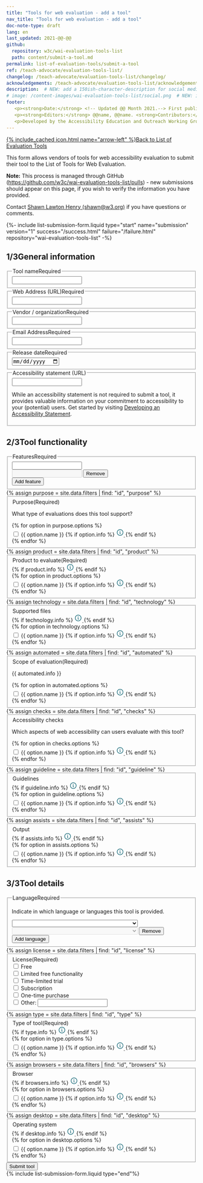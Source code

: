 ```yaml
---
title: "Tools for web evaluation - add a tool"
nav_title: "Tools for web evaluation - add a tool"
doc-note-type: draft
lang: en   
last_updated: 2021-@@-@@
github:
  repository: w3c/wai-evaluation-tools-list
  path: content/submit-a-tool.md
permalink: list-of-evaluation-tools/submit-a-tool
ref: /teach-advocate/evaluation-tools-list/
changelog: /teach-advocate/evaluation-tools-list/changelog/
acknowledgements: /teach-advocate/evaluation-tools-list/acknowledgements/
description:  # NEW: add a 150ish-character-description for social media   # translate the description
# image: /content-images/wai-evaluation-tools-list/social.png  # NEW: image for social media (leave commented out if we don't have a specific one for this reource)
footer: 
   <p><strong>Date:</strong> <!-- Updated @@ Month 2021.--> First published Month 20@@. CHANGELOG.</p>
   <p><strong>Editors:</strong> @@name, @@name. <strong>Contributors:</strong> @@name, @@name, and <a href="https://www.w3.org/groups/wg/eowg/participants">participants of the EOWG</a>. ACKNOWLEDGEMENTS lists contributors and credits.</p>
   <p>Developed by the Accessibility Education and Outreach Working Group (<a href="http://www.w3.org/WAI/EO/">EOWG</a>). Developed as part of the <a href="https://www.w3.org/WAI/about/projects/wai-coop/">WAI-CooP project</a>, co-funded by the European Commission.</p>
---
```

<!-- markdownlint-disable no-inline-html -->

<div style="grid-column: 4 / span 4">

<style>
{% include css/styles.css %}
main > header { grid-column: 4 / span 4; }
</style>

<div class="submission-header">
  <a href="../list-of-evaluation-tools/" class="backtolist">{% include_cached icon.html name="arrow-left" %}Back to List of Evaluation Tools</a>
  <p>
    This form allows vendors of tools for web accessibility evaluation to submit their tool to the List of Tools for Web Evaluation. 
  </p>
  <p>
    <b>Note:</b> This process is managed through GitHub (<a href="https://github.com/w3c/wai-evaluation-tools-list/pulls" target="_blank">https://github.com/w3c/wai-evaluation-tools-list/pulls</a>) - new submissions should appear on this page, if you wish to verify the information you have provided. 
  </p>
  <p>
    Contact <a href="mailto:shawn@w3.org">Shawn Lawton Henry (shawn@w3.org)</a> if you have questions or comments. 
  </p>
</div>

{%- include list-submission-form.liquid type="start"
                                   name="submission"
                                   version="1"
                                   success="/success.html"
                                   failure="/failure.html"
                                   repository="wai-evaluation-tools-list" -%}


<div class="submission-form">
  <h2 id="general-information"><span>1/3</span>General information</h2>

  <fieldset class="field">
      <legend for="title" class="label-input">Tool name<span>Required</span></legend>
      <input type="text" id="title" name="title" required>
  </fieldset>
  <fieldset class="field">
      <legend for="website" class="label-input">Web Address (URL)<span>Required</span></legend>
      <input type="url" id="website" name="website" required>
  </fieldset>
  <fieldset class="field">
      <legend for="provider" class="label-input">Vendor / organization<span>Required</span></legend>
      <input type="text" id="provider" name="provider" required>
  </fieldset>
  <fieldset class="field">
      <legend for="contact" class="label-input">Email Address<span>Required</span></legend>
      <input type="email" id="contact" name="contact" required>
  </fieldset>
  <fieldset class="field">
      <legend for="release"  class="label-input">Release date<span>Required</span></legend>
      <input type="date" id="release" name="release" required>
  </fieldset>
  <fieldset class="field" style="display: none;">
      <legend for="update" class="label-input">Date of most recent update<span>Required</span></legend>
      <input type="date" id="update" name="update" required>
  </fieldset>
  <fieldset class="field">
      <legend for="a11yloc" class="label-input">Accessibility statement (URL)</legend>
      <input type="url" id="a11yloc" name="a11yloc">
      <p class="subfieldtext"> 
        While an accessibility statement is not required to submit a tool, it provides valuable information on your commitment to accessibility to your (potential) users. Get started by visiting <a href="https://www.w3.org/WAI/planning/statements/" target="_blank">Developing an Accessibility Statement</a>.
      </p>
  </fieldset>

  <h2 id="tool-functionality"><span>2/3</span>Tool functionality</h2>

  <fieldset class="field" id="features">
    <legend class="label">Features<span>Required</span></legend>
    <div class="line">
      <label for="tool-feature_1" class="label-input"></label>
      <input type="text" name="features[]" id="feature_1" class="select-form" required>
    </div>
    <div class="proto">
      <label for="tool-feature_[n]" class="label-input"></label>
      <input type="text" name="features[]" id="feature_[n]" class="select-form" disabled> 
      <button type="button" class="remove_line">Remove</button>
    </div>
    <button type="button" class="add_line small">Add feature</button>
    <!-- <button type="button" class="remove_line small" disabled>Remove last feature</button> -->
  </fieldset>
  {% assign purpose = site.data.filters | find: "id", "purpose" %}
  <fieldset class="field" id="purpose">
      <div class="fieldheader">
        <legend for="tool-purpose"  class="label-input">Purpose<span class="short-sub">(Required)</span></legend>
      </div>
      <p>What type of evaluations does this tool support?</p>
      <div class="field-group">
        {% for option in purpose.options %}
          <div class="radio-field">
            <input type="checkbox" name="purpose[]" id="tool-purpose-{{ option.id }}" value="{{ option.name }}" group="purpose" required>
            <label for="tool-purpose-{{ option.id }}">{{ option.name }}</label>
            {% if option.info %}
              <abbr title="{{ option.info }}" class="toggletip-container">
                  <img aria-label="Info {{ option.name }}" tabindex="0" data-toggletip-content="{{ option.info }}" src="/content-images/wai-evaluation-tools-list/info.png" />
                  <span class="toggletip-span-inline" role="status"></span>
              </abbr>
            {% endif %}
          </div>
        {% endfor %}
      </div>
  </fieldset>
  {% assign product = site.data.filters | find: "id", "product" %}
  <fieldset class="field" id="product">
      <div class="fieldheader">
        <legend for="tool-product"  class="label-input">Product to evaluate<span class="short-sub">(Required)</span></legend>
        {% if product.info %}
          <abbr title="{{ product.info }}" class="toggletip-container">
              <img aria-label="Info Product to evaluate" tabindex="0" data-toggletip-content="{{ product.info }}" src="/content-images/wai-evaluation-tools-list/info.png" />
              <span class="toggletip-span" role="status"></span>
          </abbr>
        {% endif %}
      </div>
      <div class="field-group">
        {% for option in product.options %}
          <div class="radio-field">
            <input type="checkbox" name="product[]" id="tool-product-{{ option.id }}" value="{{ option.name }}" group="product" required>
            <label for="tool-product-{{ option.id }}">{{ option.name }}</label>
            {% if option.info %}
              <abbr title="{{ option.info }}" class="toggletip-container">
                  <img aria-label="Info {{ option.name }}" tabindex="0" data-toggletip-content="{{ option.info }}" src="/content-images/wai-evaluation-tools-list/info.png" />
                  <span class="toggletip-span-inline" role="status"></span>
              </abbr>
            {% endif %}
          </div>
        {% endfor %}
      </div>
  </fieldset>
  {% assign technology = site.data.filters | find: "id", "technology" %}
  <fieldset class="field" id="technology">
      <div class="fieldheader">
        <legend for="tool-technology"  class="label-input">Supported files</legend>
        {% if technology.info %}
          <abbr title="{{ technology.info }}" class="toggletip-container">
              <img aria-label="Info Supported file / format" tabindex="0" data-toggletip-content="{{ technology.info }}" src="/content-images/wai-evaluation-tools-list/info.png" />
              <span class="toggletip-span" role="status"></span>
          </abbr>
        {% endif %}
      </div>
      <div class="field-group">
        {% for option in technology.options %}
          <div class="radio-field">
            <input type="checkbox" name="technology[]" id="tool-technology-{{ option.id }}" value="{{ option.name }}" group="technology">
            <label for="tool-technology-{{ option.id }}">{{ option.name }}</label>
            {% if option.info %}
              <abbr title="{{ option.info }}" class="toggletip-container">
                  <img aria-label="Info {{ option.name }}" tabindex="0" data-toggletip-content="{{ option.info }}" src="/content-images/wai-evaluation-tools-list/info.png" />
                  <span class="toggletip-span-inline" role="status"></span>
              </abbr>
            {% endif %}
          </div>
        {% endfor %}
      </div>
  </fieldset>
  {% assign automated = site.data.filters | find: "id", "automated" %}
  <fieldset class="field" id="automated">
      <div class="fieldheader">
        <legend for="tool-automated"  class="label-input">Scope of evaluation<span class="short-sub">(Required)</span></legend>
        <p>{{ automated.info }}</p>
      </div>
      <div class="field-group">
        {% for option in automated.options %}
          <div class="radio-field">
            <input type="checkbox" name="automated[]" id="tool-automated-{{ option.id }}" value="{{ option.name }}" group="automated" required>
            <label for="tool-automated-{{ option.id }}">{{ option.name }}</label>
            {% if option.info %}
              <abbr title="{{ option.info }}" class="toggletip-container">
                  <img aria-label="Info {{ option.name }}" tabindex="0" data-toggletip-content="{{ option.info }}" src="/content-images/wai-evaluation-tools-list/info.png" />
                  <span class="toggletip-span-inline" role="status"></span>
              </abbr>
            {% endif %}
          </div>
        {% endfor %}
      </div>
  </fieldset>
  {% assign checks = site.data.filters | find: "id", "checks" %}
  <fieldset class="field" id="checks">
      <div class="fieldheader">
        <legend for="tool-checks"  class="label-input">Accessibility checks</legend>
      </div>
      <p>Which aspects of web accessibility can users evaluate with this tool?</p>
      <div class="field-group">
        {% for option in checks.options %}
          <div class="radio-field">
            <input type="checkbox" name="checks[]" id="tool-checks-{{ option.id }}" value="{{ option.name }}" group="checks">
            <label for="tool-checks-{{ option.id }}">{{ option.name }}</label>
            {% if option.info %}
              <abbr title="{{ option.info }}" class="toggletip-container">
                  <img aria-label="Info {{ option.name }}" tabindex="0" data-toggletip-content="{{ option.info }}" src="/content-images/wai-evaluation-tools-list/info.png" />
                  <span class="toggletip-span-inline" role="status"></span>
              </abbr>
            {% endif %}
          </div>
        {% endfor %}
      </div>
  </fieldset>
  {% assign guideline = site.data.filters | find: "id", "guideline" %}
  <fieldset class="field" id="guideline">
      <div class="fieldheader">
        <legend for="tool-guideline"  class="label-input">Guidelines</legend>
        {% if guideline.info %}
          <abbr title="{{ guideline.info }}" class="toggletip-container">
              <img aria-label="Info Guidelines" tabindex="0" data-toggletip-content="{{ guideline.info }}" src="/content-images/wai-evaluation-tools-list/info.png" />
              <span class="toggletip-span" role="status"></span>
          </abbr>
        {% endif %}
      </div>
      <div class="field-group">
        {% for option in guideline.options %}
          <div class="radio-field">
            <input type="checkbox" name="guideline[]" id="tool-guideline-{{ option.id }}" value="{{ option.name }}" group="guideline">
            <label for="tool-guideline-{{ option.id }}">{{ option.name }}</label>
            {% if option.info %}
              <abbr title="{{ option.info }}" class="toggletip-container">
                  <img aria-label="Info {{ option.name }}" tabindex="0" data-toggletip-content="{{ option.info }}" src="/content-images/wai-evaluation-tools-list/info.png" />
                  <span class="toggletip-span-inline" role="status"></span>
              </abbr>
            {% endif %}
          </div>
        {% endfor %}
      </div>
  </fieldset>
  {% assign assists = site.data.filters | find: "id", "assists" %}
  <fieldset class="field" id="assists">
      <div class="fieldheader">
        <legend for="tool-assists"  class="label-input">Output</legend>
        {% if assists.info %}
          <abbr title="{{ assists.info }}" class="toggletip-container">
              <img aria-label="Info Output" tabindex="0" data-toggletip-content="{{ assists.info }}" src="/content-images/wai-evaluation-tools-list/info.png" />
              <span class="toggletip-span" role="status"></span>
          </abbr>
        {% endif %}
      </div>
      <div class="field-group">
        {% for option in assists.options %}
          <div class="radio-field">
            <input type="checkbox" name="assists[]" id="tool-assists-{{ option.id }}" value="{{ option.name }}" group="assists">
            <label for="tool-assists-{{ option.id }}">{{ option.name }}</label>
            {% if option.info %}
              <abbr title="{{ option.info }}" class="toggletip-container">
                  <img aria-label="Info {{ option.name }}" tabindex="0" data-toggletip-content="{{ option.info }}" src="/content-images/wai-evaluation-tools-list/info.png" />
                  <span class="toggletip-span-inline" role="status"></span>
              </abbr>
            {% endif %}
          </div>
        {% endfor %}
      </div>
  </fieldset>

  <h2 id="tool-details"><span>3/3</span>Tool details</h2>
  <fieldset class="field" id="language">
    <legend class="label">Language<span>Required</span></legend>
    <p class="expl">Indicate in which language or languages this tool is provided.</p>
    <div class="line">
      <label for="tool-language_1" class="label-input"></label>
      <select name="language[]" id="language_1" class="select-form" required> 
          <option value=""></option>
          {% for language in site.data.lang %}
              <option value="{{ language[0] }}">{{ language[1].name }} ({{language[1].nativeName }})</option>
          {% endfor %}
      </select>
    </div>
    <div class="proto">
      <label for="tool-language_[n]" class="label-input"></label>
      <select name="language[]" id="language_[n]" class="select-form" disabled> 
          <option value=""></option>
          {% for language in site.data.lang %}
              <option value="{{ language[0] }}">{{ language[1].name }} ({{language[1].nativeName }})</option>
          {% endfor %}
      </select>
      <button type="button" class="remove_line">Remove</button>
      </div>
    <button type="button" class="add_line small">Add language</button>
    <!-- <button type="button" class="remove_line small" disabled>Remove last language</button> -->
  </fieldset>
  {% assign license = site.data.filters | find: "id", "license" %}
 <fieldset class="field" id="license">
  <div class="field-group">
      <legend for="tool-license"  class="label-input">License<span class="short-sub">(Required)</span></legend>
<!--       {% for option in license.options %}
        <div class="radio-field">
          <input type="checkbox" name="license[]" id="tool-license-{{ option.id }}" value="{{ option.name }}" required>
          <label for="tool-license-{{ option.id }}">{{ option.name }}</label>
        </div>
      {% endfor %} -->
      <div class="radio-field">
        <input type="checkbox" name="license[]" id="tool-license-free" value="Free" group="licence" required>
        <label for="tool-license-free">Free</label>
      </div>
      <div class="radio-field">
        <input type="checkbox" name="license[]" id="tool-license-limited" value="Limited free functionality" group="licence" required>
        <label for="tool-license-limited">Limited free functionality</label>
      </div>
      <div class="radio-field">
        <input type="checkbox" name="license[]" id="tool-license-time" value="Time-limited trial" group="licence" required>
        <label for="tool-license-time">Time-limited trial</label>
      </div>
      <div class="radio-field">
        <input type="checkbox" name="license[]" id="tool-license-subscription" value="Subscription" group="licence" required>
        <label for="tool-license-subscription">Subscription</label>
      </div>
      <div class="radio-field">
        <input type="checkbox" name="license[]" id="tool-license-purchase" value="One-time purchase" group="licence" required>
        <label for="tool-license-purchase">One-time purchase</label>
      </div>
      <div class="radio-field">
        <input type="checkbox" name="license[]" id="tool-license-other" class="tool-license-other-check" group="licence">
        <label for="tool-license-purchase">Other:</label>
        <input type="text" name="license[]" id="tool-license-other" class="tool-license-other-input">
      </div>
    </div>
  </fieldset>
  {% assign type = site.data.filters | find: "id", "type" %}
  <fieldset class="field" id="type">
      <div class="fieldheader">
        <legend for="tool-type"  class="label-input">Type of tool<span class="short-sub">(Required)</span></legend>
        {% if type.info %}
          <abbr title="{{ type.info }}" class="toggletip-container">
              <img aria-label="Info Type of tool" tabindex="0" data-toggletip-content="{{ type.info }}" src="/content-images/wai-evaluation-tools-list/info.png" />
              <span class="toggletip-span" role="status"></span>
          </abbr>
        {% endif %}
      </div>
      <div class="field-group">
        {% for option in type.options %}
          <div class="radio-field">
            <input type="checkbox" name="type[]" id="tool-type-{{ option.id }}" value="{{ option.name }}" group="type" required>
            <label for="tool-type-{{ option.id }}">{{ option.name }}</label>
            {% if option.info %}
              <abbr title="{{ option.info }}" class="toggletip-container">
                  <img aria-label="Info {{ option.name }}" tabindex="0" data-toggletip-content="{{ option.info }}" src="/content-images/wai-evaluation-tools-list/info.png" />
                  <span class="toggletip-span-inline" role="status"></span>
              </abbr>
            {% endif %}
          </div>
        {% endfor %}
      </div>
  </fieldset>
  {% assign browsers = site.data.filters | find: "id", "browsers" %}
  <fieldset class="field" id="browsers">
      <div class="fieldheader">
        <legend for="tool-browsers"  class="label-input">Browser</legend>
        {% if browsers.info %}
          <abbr title="{{ browsers.info }}" class="toggletip-container">
              <img aria-label="Info Browser" tabindex="0" data-toggletip-content="{{ browsers.info }}" src="/content-images/wai-evaluation-tools-list/info.png" />
              <span class="toggletip-span" role="status"></span>
          </abbr>
        {% endif %}
      </div>
      <div class="field-group">
        {% for option in browsers.options %}
          <div class="radio-field">
            <input type="checkbox" name="browsers[]" id="tool-browsers-{{ option.id }}" value="{{ option.name }}" group="browsers">
            <label for="tool-browsers-{{ option.id }}">{{ option.name }}</label>
            {% if option.info %}
              <abbr title="{{ option.info }}" class="toggletip-container">
                  <img aria-label="Info {{ option.name }}" tabindex="0" data-toggletip-content="{{ option.info }}" src="/content-images/wai-evaluation-tools-list/info.png" />
                  <span class="toggletip-span-inline" role="status"></span>
              </abbr>
            {% endif %}
          </div>
        {% endfor %}
      </div>
  </fieldset>
  {% assign desktop = site.data.filters | find: "id", "desktop" %}
  <fieldset class="field" id="desktop">
      <div class="fieldheader">
      <legend for="tool-desktop"  class="label-input">Operating system</legend>
        {% if desktop.info %}
          <abbr title="{{ desktop.info }}" class="toggletip-container">
              <img aria-label="Info Operating System" tabindex="0" data-toggletip-content="{{ desktop.info }}" src="/content-images/wai-evaluation-tools-list/info.png" />
              <span class="toggletip-span" role="status"></span>
          </abbr>
        {% endif %}
      </div>
      <div class="field-group">
        {% for option in desktop.options %}
          <div class="radio-field">
            <input type="checkbox" name="desktop[]" id="tool-desktop-{{ option.id }}" value="{{ option.name }}" group="desktop">
            <label for="tool-desktop-{{ option.id }}">{{ option.name }}</label>
            {% if option.info %}
              <abbr title="{{ option.info }}" class="toggletip-container">
                  <img aria-label="Info {{ option.name }}" tabindex="0" data-toggletip-content="{{ option.info }}" src="/content-images/wai-evaluation-tools-list/info.png" />
                  <span class="toggletip-span-inline" role="status"></span>
              </abbr>
            {% endif %}
          </div>
        {% endfor %}
      </div>
  </fieldset>

  <div class="field">
    <button type="submit" class="submit-tool">Submit tool</button>
  </div>
</div>
{% include list-submission-form.liquid type="end"%}

<script>
{% include js/submission.js %}
</script>